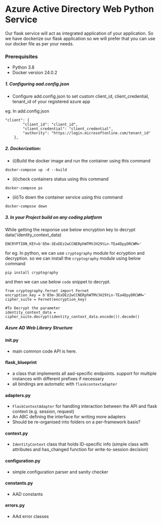 # Azure Active Directory Web Python Service

Our flask service will act as integrated application of your application. So we have dockerize our flask application so we will prefer that you can use our docker file as per your needs.

### Prerequisites

- Python 3.8
- Docker version 24.0.2

##### 1. Configuring aad.config.json

- Configure add.config.json to set custom client_id, client_credential, tenant_id of your registered azure app

eg. In add.config.json

```
"client": {
        "client_id": "client_id",
        "client_credential": "client_credential",
        "authority": "https://login.microsoftonline.com/tenant_id"
    },
```


##### 2. Dockerization:
- (i)Build the docker image and run the container using this command 
```
docker-compose up -d --build
```
- (ii)check containers status using this command
```
docker-compose ps
```
- (iii)To down the container service using this command 
```
docker-compose down
```

##### 3. In your Project build on any coding platform

While getting the response use below encryption key to decrypt data('identity_context_data)
```
ENCRYPTION_KEY=b'85m-3ExDEz2wCCNERphWTMVJH29tLn-TEa4DpyDRCWM=' 
```


for eg. In python, we can use ```cryptography``` module for ecryption and decryption.
so we can install the ```cryptography``` module using below command 

```
pip install cryptography
```

and then we can use below ```code``` snippet to decrypt.
```
from cryptography.fernet import Fernet
encryption_key = b'85m-3ExDEz2wCCNERphWTMVJH29tLn-TEa4DpyDRCWM='
cipher_suite = Fernet(encryption_key)

#To Decrypt the parameter
identity_context_data = cipher_suite.decrypt(identity_context_data.encode()).decode()
```


##### Azure AD Web Library Structure
#### __init__.py
- main common code API is here.

#### flask_blueprint
- a class that implements all aad-specific endpoints. support for multiple instances with different prefixes if necessary
- all bindings are automatic with ```flaskcontextadapter```
#### adapters.py
- ```FlaskContextAdapter``` for handling interaction between the API and flask context (e.g. session, request)
- An ABC defining the interface for writing more adapters
- Should be re-organised into folders on a per-framework basis?
#### context.py
- ```IdentityContext``` class that holds ID-specific info (simple class with attributes and has_changed function for write-to-session decision)
#### configuration.py
- simple configuration parser and sanity checker
#### constants.py
- AAD constants
#### errors.py
- AAd error classes
